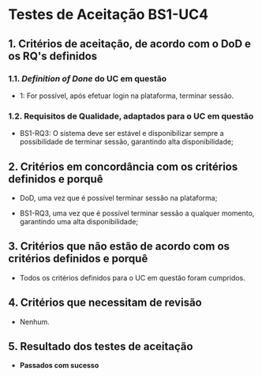 # Testes de Aceitação BS1-UC4

## 1. Critérios de aceitação, de acordo com o DoD e os RQ's definidos

### 1.1. *Definition of Done* do UC em questão

- 1: For possível, após efetuar login na plataforma, terminar sessão.

### 1.2. Requisitos de Qualidade, adaptados para o UC em questão

- BS1-RQ3: O sistema deve ser estável e disponibilizar sempre a possibilidade de terminar sessão, garantindo alta disponibilidade;

## 2. Critérios em concordância com os critérios definidos e porquê

- DoD, uma vez que é possível terminar sessão na plataforma;

- BS1-RQ3, uma vez que é possível terminar sessão a qualquer momento, garantindo uma alta disponibilidade;

## 3. Critérios que não estão de acordo com os critérios definidos e porquê

- Todos os critérios definidos para o UC em questão foram cumpridos.

## 4. Critérios que necessitam de revisão

- Nenhum.

## 5. Resultado dos testes de aceitação

- **Passados com sucesso**

